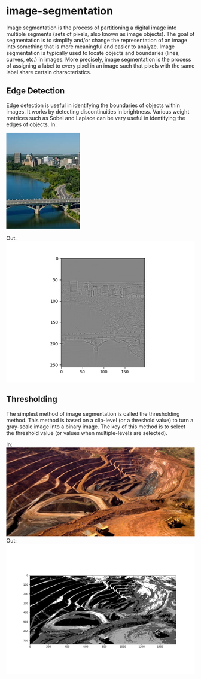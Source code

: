 # image-segmentation
Image segmentation is the process of partitioning a digital image into multiple segments (sets of pixels, also known as image objects). The goal of segmentation is to simplify and/or change the representation of an image into something that is more meaningful and easier to analyze. Image segmentation is typically used to locate objects and boundaries (lines, curves, etc.) in images. More precisely, image segmentation is the process of assigning a label to every pixel in an image such that pixels with the same label share certain characteristics.

## Edge Detection
Edge detection is useful in identifying the boundaries of objects within images. It works by detecting discontinuities in brightness. Various weight matrices such as Sobel and Laplace can be very useful in identifying the edges of objects.
In: 

![alt text](https://github.com/naveenkambham/image-segmentation/blob/master/saskatoon.png)

Out: 
![alt text](https://github.com/naveenkambham/image-segmentation/blob/master/saskatoon_laplace_edges_detection.png)


## Thresholding
The simplest method of image segmentation is called the thresholding method. This method is based on a clip-level (or a threshold value) to turn a gray-scale image into a binary image. The key of this method is to select the threshold value (or values when multiple-levels are selected). 

In:
![alt text](https://github.com/naveenkambham/image-segmentation/blob/master/mining.jpg)
Out:
![alt text](https://github.com/naveenkambham/image-segmentation/blob/master/mine_image_output.png)
